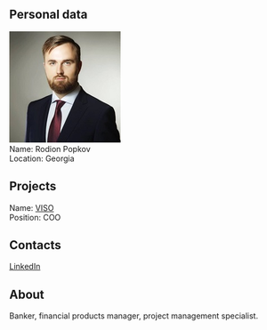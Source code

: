 ## Personal data
![rodion popkov photo](photo/rodion_popkov.jpg)  
Name:   Rodion Popkov  
Location: Georgia  
## Projects 
Name: [VISO](../projects/viso.md)  
Position: COO   
## Contacts
[LinkedIn](https://www.linkedin.com/in/rodion-popkov-6697b535/)    
## About
Banker, financial products manager, project management specialist.

